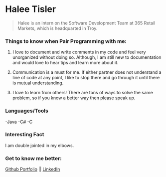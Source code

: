 # Halee Tisler

>Halee is an intern on the Software Development Team at 365 Retail Markets, which is headquarted in Troy.

### Things to know when Pair Programming with me:

1. I love to document and write comments in my code and feel very unorganized without doing so. Although, I am still new to documentation and would love to hear tips and learn more about it.

2. Communication is a must for me. If either partner does not understand a line of code at any point, I like to stop there and go through it until there is mutual understanding.

3. I love to learn from others! There are tons of ways to solve the same problem, so if you know a better way then please speak up.


### Languages/Tools
-Java
-C#
-C


### Interesting Fact
I am double jointed in my elbows.

### Get to know me better:
[Github Portfolio](https://github.com/halee-t) || [LinkedIn](https://www.linkedin.com/in/halee-tisler-371a70266/)
